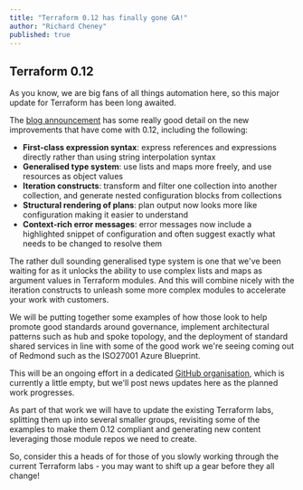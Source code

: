 ```yaml
---
title: "Terraform 0.12 has finally gone GA!"
author: "Richard Cheney"
published: true
---
```


## Terraform 0.12

As you know, we are big fans of all things automation here, so this major update for Terraform has been long awaited.

The [blog announcement](https://www.hashicorp.com/blog/announcing-terraform-0-12) has some really good detail on the new improvements that have come with 0.12, including the following:

* **First-class expression syntax**: express references and expressions directly rather than using string interpolation syntax
* **Generalised type system**: use lists and maps more freely, and use resources as object values
* **Iteration constructs**: transform and filter one collection into another collection, and generate nested configuration blocks from collections
* **Structural rendering of plans**: plan output now looks more like configuration making it easier to understand
* **Context-rich error messages**: error messages now include a highlighted snippet of configuration and often suggest exactly what needs to be changed to resolve them

The rather dull sounding generalised type system is one that we've been waiting for as it unlocks the ability to use complex lists and maps as argument values in Terraform modules.  And this will combine nicely with the iteration constructs to unleash some more complex modules to accelerate your work with customers.

We will be putting together some examples of how those look to help promote good standards around governance, implement architectural patterns such as hub and spoke topology, and the deployment of standard shared services in line with some of the good work we're seeing coming out of Redmond such as the ISO27001 Azure Blueprint.

This will be an ongoing effort in a dedicated [GitHub organisation](https://github.com/terraform-azurerm-modules), which is currently a little empty, but we'll post news updates here as the planned work progresses.

As part of that work we will have to update the existing Terraform labs, splitting them up into several smaller groups, revisiting some of the examples to make them 0.12 compliant and generating new content leveraging those module repos we need to create.

So, consider this a heads of for those of you slowly working through the current Terraform labs - you may want to shift up a gear before they all change!
